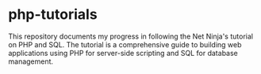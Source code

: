 # php-tutorials
This repository documents my progress in following the Net Ninja's tutorial on PHP and SQL. The tutorial is a comprehensive guide to building web applications using PHP for server-side scripting and SQL for database management.
